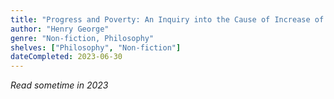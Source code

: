 ```yaml
---
title: "Progress and Poverty: An Inquiry into the Cause of Increase of Want with Increase of Wealth: The Remedy"
author: "Henry George"
genre: "Non-fiction, Philosophy"
shelves: ["Philosophy", "Non-fiction"]
dateCompleted: 2023-06-30
---
```


*Read sometime in 2023*

